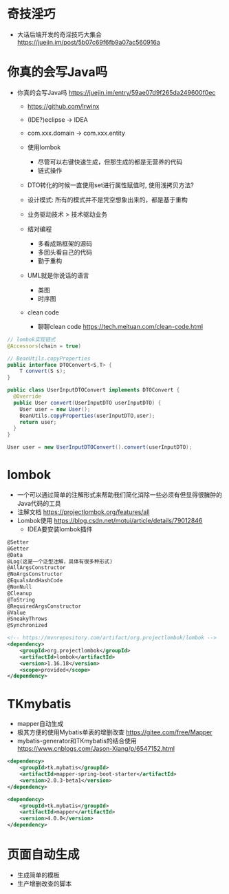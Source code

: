 # 奇技淫巧
 
- 大话后端开发的奇淫技巧大集合 https://juejin.im/post/5b07c69f6fb9a07ac560916a

# 你真的会写Java吗

- 你真的会写Java吗 <https://juejin.im/entry/59ae07d9f265da249600f0ec>
  - https://github.com/lrwinx
  - (IDE?)eclipse -> IDEA
  - com.xxx.domain -> com.xxx.entity
  - 使用lombok
    - 尽管可以右键快速生成，但那生成的都是无营养的代码
    - 链式操作
  - DTO转化的时候一直使用set进行属性赋值时, 使用浅拷贝方法?
  - 设计模式: 所有的模式并不是凭空想象出来的，都是基于重构
  - 业务驱动技术 > 技术驱动业务
  - 结对编程

    - 多看成熟框架的源码
    - 多回头看自己的代码
    - 勤于重构

  - UML就是你说话的语言

    - 类图
    - 时序图

  - clean code

    - 聊聊clean code <https://tech.meituan.com/clean-code.html>

```java
// lombok实现链式
@Accessors(chain = true)

// BeanUtils.copyProperties
public interface DTOConvert<S,T> {
    T convert(S s);
}

public class UserInputDTOConvert implements DTOConvert {
  @Override
  public User convert(UserInputDTO userInputDTO) {
    User user = new User();
    BeanUtils.copyProperties(userInputDTO,user);
    return user;
  }
}

User user = new UserInputDTOConvert().convert(userInputDTO);
```

# lombok

- 一个可以通过简单的注解形式来帮助我们简化消除一些必须有但显得很臃肿的Java代码的工具
- 注解文档 <https://projectlombok.org/features/all>
- Lombok使用 https://blog.csdn.net/motui/article/details/79012846 
  - IDEA要安装lombok插件

```xml
@Setter
@Getter
@Data
@Log(这是一个泛型注解，具体有很多种形式)
@AllArgsConstructor
@NoArgsConstructor
@EqualsAndHashCode
@NonNull
@Cleanup
@ToString
@RequiredArgsConstructor
@Value
@SneakyThrows
@Synchronized

<!-- https://mvnrepository.com/artifact/org.projectlombok/lombok -->
<dependency>
    <groupId>org.projectlombok</groupId>
    <artifactId>lombok</artifactId>
    <version>1.16.18</version>
    <scope>provided</scope>
</dependency>
```

# TKmybatis

- mapper自动生成
- 极其方便的使用Mybatis单表的增删改查 https://gitee.com/free/Mapper
- mybatis-generator和TKmybatis的结合使用 <https://www.cnblogs.com/Jason-Xiang/p/6547152.html>

```xml
<dependency>
    <groupId>tk.mybatis</groupId>
    <artifactId>mapper-spring-boot-starter</artifactId>
    <version>2.0.3-beta1</version>
</dependency>

<dependency>
    <groupId>tk.mybatis</groupId>
    <artifactId>mapper</artifactId>
    <version>4.0.0</version>
</dependency>
```

# 页面自动生成

- 生成简单的模板
- 生产增删改查的脚本